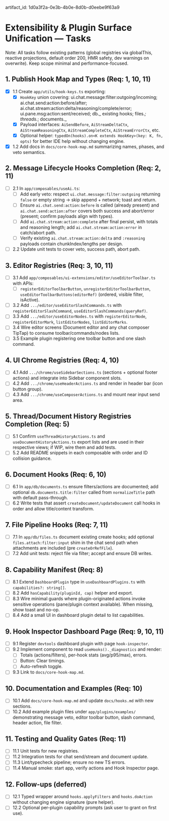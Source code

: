artifact_id: 1d0a3f2a-0e3b-4b0e-8d0b-d0eebe9f63a9

# Extensibility & Plugin Surface Unification — Tasks

Note: All tasks follow existing patterns (global registries via globalThis, reactive projections, default order 200, HMR safety, dev warnings on overwrite). Keep scope minimal and performance-focused.

## 1. Publish Hook Map and Types (Req: 1, 10, 11)

-   [x] 1.1 Create `app/utils/hook-keys.ts` exporting:
    -   [x] `HookKey` union covering: ui.chat.message:filter:outgoing/incoming; ai.chat.send:action:before/after; ai.chat.stream:action:delta/reasoning/complete/error; ui.pane.msg:action:sent/received; db._ existing hooks; files._; threads._; documents._
    -   [x] Payload interfaces: `AiSendBefore`, `AiStreamDeltaCtx`, `AiStreamReasoningCtx`, `AiStreamCompleteCtx`, `AiStreamErrorCtx`, etc.
    -   [x] Optional helper: `typedOn(hooks).on<K extends HookKey>(key: K, fn, opts)` for better IDE help without changing engine.
-   [x] 1.2 Add docs in `docs/core-hook-map.md` summarizing names, phases, and veto semantics.

## 2. Message Lifecycle Hooks Completion (Req: 2, 11)

-   [ ] 2.1 In `app/composables/useAi.ts`:
    -   [ ] Add early veto: respect `ui.chat.message:filter:outgoing` returning `false` or empty string → skip append + network; toast and return.
    -   [ ] Ensure `ai.chat.send:action:before` is called (already present) and `ai.chat.send:action:after` covers both success and abort/error (present; confirm payloads align with types).
    -   [ ] Add `ai.chat.stream:action:complete` after final persist, with totals and reasoning length; add `ai.chat.stream:action:error` in catch/abort path.
    -   [ ] Verify existing `ai.chat.stream:action:delta` and `:reasoning` payloads contain chunkIndex/lengths per design.
-   [ ] 2.2 Update unit tests to cover veto, success path, abort path.

## 3. Editor Registries (Req: 3, 10, 11)

-   [ ] 3.1 Add `app/composables/ui-extensions/editor/useEditorToolbar.ts` with APIs:
    -   [ ] `registerEditorToolbarButton`, `unregisterEditorToolbarButton`, `useEditorToolbarButtons(editorRef)` (ordered, visible filter, isActive).
-   [ ] 3.2 Add `.../editor/useEditorSlashCommands.ts` with `registerEditorSlashCommand`, `useEditorSlashCommands(queryRef)`.
-   [ ] 3.3 Add `.../editor/useEditorNodes.ts` with `registerEditorNode`, `registerEditorMark`, `listEditorNodes`, `listEditorMarks`.
-   [ ] 3.4 Wire editor screens (Document editor and any chat composer TipTap) to consume toolbar/commands/nodes lists.
-   [ ] 3.5 Example plugin registering one toolbar button and one slash command.

## 4. UI Chrome Registries (Req: 4, 10)

-   [ ] 4.1 Add `.../chrome/useSidebarSections.ts` (sections + optional footer actions) and integrate into Sidebar component slots.
-   [ ] 4.2 Add `.../chrome/useHeaderActions.ts` and render in header bar (icon button group).
-   [ ] 4.3 Add `.../chrome/useComposerActions.ts` and mount near input send area.

## 5. Thread/Document History Registries Completion (Req: 5)

-   [ ] 5.1 Confirm `useThreadHistoryActions.ts` and `useDocumentHistoryActions.ts` export lists and are used in their respective views; if WIP, wire them and add tests.
-   [ ] 5.2 Add README snippets in each composable with order and ID collision guidance.

## 6. Document Hooks (Req: 6, 10)

-   [ ] 6.1 In `app/db/documents.ts` ensure filters/actions are documented; add optional `db.documents.title:filter` called from `normalizeTitle` path with default pass-through.
-   [ ] 6.2 Write tests that assert `createDocument/updateDocument` call hooks in order and allow title/content transform.

## 7. File Pipeline Hooks (Req: 7, 11)

-   [ ] 7.1 In `app/db/files.ts` document existing create hooks; add optional `files.attach:filter:input` shim in the chat send path when attachments are included (pre `createOrRefFile`).
-   [ ] 7.2 Add unit tests: reject file via filter; accept and ensure DB writes.

## 8. Capability Manifest (Req: 8)

-   [ ] 8.1 Extend `DashboardPlugin` type in `useDashboardPlugins.ts` with `capabilities?: string[]`.
-   [ ] 8.2 Add `hasCapability(pluginId, cap)` helper and export.
-   [ ] 8.3 Wire minimal guards where plugin-originated actions invoke sensitive operations (pane/plugin context available). When missing, show toast and no-op.
-   [ ] 8.4 Add a small UI in dashboard plugin detail to list capabilities.

## 9. Hook Inspector Dashboard Page (Req: 9, 10, 11)

-   [ ] 9.1 Register `devtools` dashboard plugin with page `hook-inspector`.
-   [ ] 9.2 Implement component to read `useHooks()._diagnostics` and render:
    -   [ ] Totals (actions/filters), per-hook stats (avg/p95/max), errors.
    -   [ ] Button: Clear timings.
    -   [ ] Auto-refresh toggle.
-   [ ] 9.3 Link to `docs/core-hook-map.md`.

## 10. Documentation and Examples (Req: 10)

-   [ ] 10.1 Add `docs/core-hook-map.md` and update `docs/hooks.md` with new sections.
-   [ ] 10.2 Add example plugin files under `app/plugins/examples/` demonstrating message veto, editor toolbar button, slash command, header action, file filter.

## 11. Testing and Quality Gates (Req: 11)

-   [ ] 11.1 Unit tests for new registries.
-   [ ] 11.2 Integration tests for chat send/stream and document update.
-   [ ] 11.3 Lint/typecheck pipeline; ensure no new TS errors.
-   [ ] 11.4 Manual smoke: start app, verify actions and Hook Inspector page.

## 12. Follow-ups (deferred)

-   [ ] 12.1 Typed wrapper around `hooks.applyFilters` and `hooks.doAction` without changing engine signature (pure helper).
-   [ ] 12.2 Optional per-plugin capability prompts (ask user to grant on first use).
